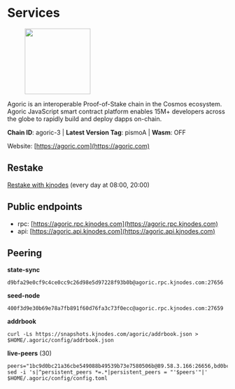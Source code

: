 # Services

<figure><img src="https://raw.githubusercontent.com/kj89/testnet_manuals/main/pingpub/logos/agoric.png" width="150" alt=""><figcaption></figcaption></figure>

Agoric is an interoperable Proof-of-Stake chain in the Cosmos ecosystem.  Agoric JavaScript smart contract platform enables 15M+ developers across the  globe to rapidly build and deploy dapps on-chain.

**Chain ID**: agoric-3 | **Latest Version Tag**: pismoA | **Wasm**: OFF

Website: [https://agoric.com](https://agoric.com)

## Restake

[Restake with kjnodes](https://restake.app/agoric/agoricvaloper1ku5sm2twlsywdrp4wz3kfwgyrtqtp0lpr3nvk8) (every day at 08:00, 20:00)
## Public endpoints

* rpc: [https://agoric.rpc.kjnodes.com](https://agoric.rpc.kjnodes.com)
* api: [https://agoric.api.kjnodes.com](https://agoric.api.kjnodes.com)

## Peering

**state-sync**

```
d9bfa29e0cf9c4ce0cc9c26d98e5d97228f93b0b@agoric.rpc.kjnodes.com:27656
```

**seed-node**

```
400f3d9e30b69e78a7fb891f60d76fa3c73f0ecc@agoric.rpc.kjnodes.com:27659
```

**addrbook**
```
curl -Ls https://snapshots.kjnodes.com/agoric/addrbook.json > $HOME/.agoric/config/addrbook.json
```

**live-peers** (30)
```
peers="1bc9d0bc21a36cbe549088b49539b73e7580506b@89.58.3.166:26656,bd0bc3737ca1cfebc3c2aef75ab2c3cc74768d8a@142.132.212.19:26656,1dfd1a8be38d892fa485e1b417bcf5f225b3f638@185.210.219.66:26656,9661393350ef8224aaa620f543a7710c9af9c495@195.14.6.55:26656,d9bfa29e0cf9c4ce0cc9c26d98e5d97228f93b0b@65.109.88.38:27656,0f642db2770d4dd3e0d030b2f14f1365e40f3b38@185.146.148.101:26657,63bd6649f80362ce513027d99ef32c826fdbd259@45.9.62.136:26656,f095bb53006ebddcbbf29c8df70dddcba6419e36@142.93.145.13:26656,0837c0dac0bb15e79e64207bb0fa5a9a6fa42ad4@178.62.116.62:26656,d56af8cb0716909f9b804e7dec8c1d34ae4eed16@65.108.142.81:26676,4eea1e0a22d8d2ade108fc5f8e07d6d6e711e909@65.108.10.138:26656,e70955351f601ea5be9a9bf41032949a777f31b3@207.244.255.229:10003,99968808ecae7bc41b14df3bcb51b724ee5f782f@134.209.154.162:26656,0464c8dded70d01f5ab50a8d6047a6b27ddf2ccd@84.244.95.232:26656,00dc1964683a005274c39d3f347e83a5651dd923@65.21.127.159:26656,c84170667fcf54024b24f05b2f9dd6608570ac8c@157.90.35.145:28656,b8701af626159c0aac2d47b6009ce22988c32813@14.224.158.246:26656,ca4c3b9d0cf78d934a3b972c328db2e4a9a66c42@64.32.40.134:26656,a38a30c1dd31f63be2befd40b82964b215c3c288@165.22.251.28:26656,f4b809dcf7004b8a30eaa4e9bb0a65164368b75a@49.12.165.122:26656,5f4701b2038bd82b5b1b2c9a576f49b1020b0380@135.181.22.167:44656,711f6f36a6ec3924b6d721de6adce604092e59f2@116.202.226.169:26656,a03e731a748947824276f6fa8d7181411136117c@144.126.148.191:26656,47c35c8137ad2098e0b2a79077fea93a530034d8@185.144.83.130:26656,6b0538dbee953a1c50c28312907fe497625a93d0@46.166.143.91:26656,16f2ad1b7f154d6f8751c0ab7453e24f32ee8db3@95.217.45.52:26656,af77fd96cb62c6011272ee67390e540504b47fd9@51.222.42.205:26656,8c30ee29afc4b77cf98222edcc3fe823cf1e8306@195.201.106.244:26656,c38608dc31dcb336600abdb85e6ff040f47aea00@159.203.187.36:26060,2aedd7163a8ee725507e461b13fb90c091ee1c42@128.0.51.32:26656"
sed -i 's|^persistent_peers *=.*|persistent_peers = "'$peers'"|' $HOME/.agoric/config/config.toml
```
